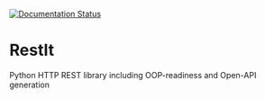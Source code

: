 [![Documentation Status](https://readthedocs.org/projects/restit/badge/?version=latest)](https://restit.readthedocs.io/en/latest/?badge=latest)

# RestIt
Python HTTP REST library including OOP-readiness and Open-API generation
